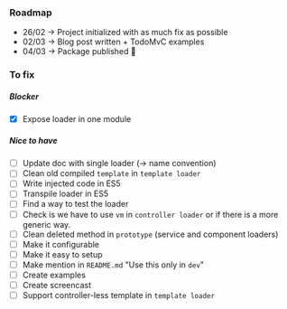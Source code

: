 ### Roadmap

* 26/02 -> Project initialized with as much fix as possible
* 02/03 -> Blog post written + TodoMvC examples
* 04/03 -> Package published :metal:

### To fix
##### Blocker
- [x] Expose loader in one module

##### Nice to have
- [ ] Update doc with single loader (-> name convention)
- [ ] Clean old compiled `template` in `template loader`
- [ ] Write injected code in ES5
- [ ] Transpile loader in ES5
- [ ] Find a way to test the loader
- [ ] Check is we have to use `vm` in `controller loader` or if there is a more generic way.
- [ ] Clean deleted method in `prototype` (service and component loaders)
- [ ] Make it configurable
- [ ] Make it easy to setup
- [ ] Make mention in `README.md` "Use this only in `dev`"
- [ ] Create examples
- [ ] Create screencast
- [ ] Support controller-less template in `template loader`
